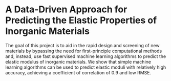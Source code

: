 # A Data-Driven Approach for Predicting the Elastic Properties of Inorganic Materials

The goal of this project is to aid in the rapid design and screening of new materials by bypassing the need for first-principle computational methods and, instead, use fast supervised machine learning algorithms to predict the elastic modulus of inorganic materials. We show that simple machine learning algorithms can be used to predict elastic moduli with relatively high accuracy, achieving a coefficient of correlation of 0.9 and low RMSE.

